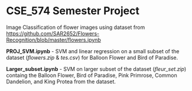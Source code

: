 # CSE_574 Semester Project

Image Classification of flower images using dataset from https://github.com/SAR2652/Flowers-Recognition/blob/master/flowers.ipynb

**PROJ_SVM.ipynb** - SVM and linear regression on a small subset of the dataset (*flowers.zip* & *tes.csv*) for Balloon Flower and Bird of Paradise.

**Larger_subset.ipynb** - SVM on larger subset of the dataset (*fleur_set.zip*) containg the Balloon Flower, Bird of Paradise, Pink Primrose, Common Dandelion, and King Protea from the dataset. 
